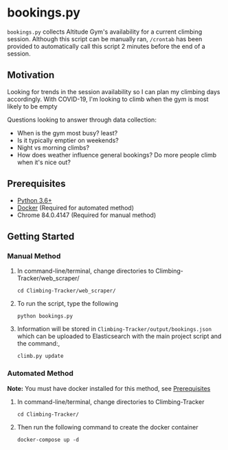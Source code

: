 # bookings.py
`bookings.py` collects Altitude Gym's availability for a current climbing session. Although this script can be manually ran, `/crontab` has been provided to automatically call this script 2 minutes before the end of a session.

## Motivation
Looking for trends in the session availability so I can plan my climbing days accordingly. With COVID-19, I'm looking to climb when the gym is most likely to be empty

Questions looking to answer through data collection:
- When is the gym most busy? least?
- Is it typically emptier on weekends?
- Night vs morning climbs?
- How does weather influence general bookings? Do more people climb when it's nice out?

## Prerequisites
- [Python 3.6+](https://www.python.org/downloads/)
- [Docker](https://www.docker.com/products/docker-desktop) (Required for automated method)
- Chrome 84.0.4147 (Required for manual method)

## Getting Started
### Manual Method
1. In command-line/terminal, change directories to Climbing-Tracker/web_scraper/
    ```
    cd Climbing-Tracker/web_scraper/
    ```
2. To run the script, type the following
    ```
    python bookings.py
    ```
3. Information will be stored in `Climbing-Tracker/output/bookings.json` which can be uploaded to Elasticsearch with the main project script and the command:,
    ```
    climb.py update
    ```

### Automated Method
**Note:** You must have docker installed for this method, see [Prerequisites](##Prerequisites)

1. In command-line/terminal, change directories to Climbing-Tracker
    ```
    cd Climbing-Tracker/
    ```
2. Then run the following command to create the docker container
    ```
    docker-compose up -d
    ```